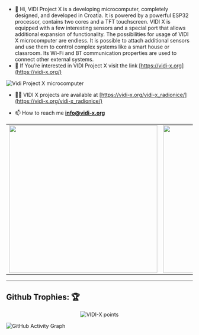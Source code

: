 - 👋 Hi, 
VIDI Project X is a developing microcomputer, completely designed, and developed in Croatia. It is powered by a powerful ESP32 processor, contains two cores and a TFT touchscreen. VIDI X is equipped with a few interesting sensors and a special port that allows additional expansion of functionality. The possibilities for usage of VIDI X microcomputer are endless. It is possible to attach additional sensors and use them to control complex systems like a smart house or classroom. Its Wi-Fi and BT communication properties are used to connect other external systems.
- 👀 If You’re interested in VIDI Project X visit the link [https://vidi-x.org](https://vidi-x.org/)

![Vidi Project X microcomputer](https://vidilab.com/media/k2/items/cache/679aa550c461b354cef4c5f72fe8c7ab_XL.jpg)

- 👨‍💻 VIDI X projects are available at [https://vidi-x.org/vidi-x_radionice/](https://vidi-x.org/vidi-x_radionice/)

- 📫 How to reach me **info@vidi-x.org**
 
<center>
    <table>
        <tr>
            <td>
                <img width="400px" align="center" src="https://github-readme-stats.vercel.app/api?username=VIDI-X&show_icons=true&theme=react&hide_border=true" />
            </td>
            <td>
                <img width="400px" align="center" src="http://github-readme-streak-stats.herokuapp.com?user=VIDI-X&theme=react&hide_border=true" />
            </td>
        </tr>
    </table>
</center>  

---

## Github Trophies: 🏆️

<p align="center">
    <img src="https://github-profile-trophy.vercel.app/?username=VIDI-X&theme=nord&hide_border=true&no-frame=true&row=1&column=7" alt="VIDI-X points"/>
</p>

![GitHub Activity Graph](https://activity-graph.herokuapp.com/graph?username=VIDI-X&theme=react-dark&hide_border=true)  
